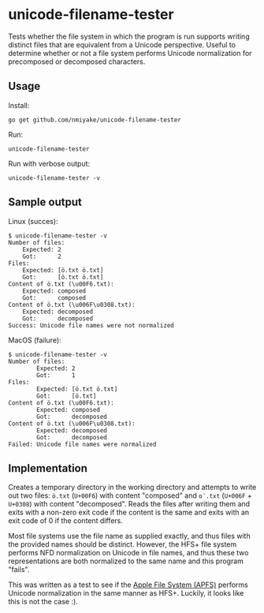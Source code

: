 unicode-filename-tester
=======================
Tests whether the file system in which the program is run supports writing distinct files that are equivalent from a
Unicode perspective. Useful to determine whether or not a file system performs Unicode normalization for precomposed or
decomposed characters.

Usage
-----
Install:

```
go get github.com/nmiyake/unicode-filename-tester
```

Run:

```
unicode-filename-tester
```

Run with verbose output:

```
unicode-filename-tester -v
```

Sample output
-------------
Linux (succes):

```
$ unicode-filename-tester -v
Number of files:
	Expected: 2
	Got:      2
Files:
	Expected: [ö.txt ö.txt]
	Got:      [ö.txt ö.txt]
Content of ö.txt (\u00F6.txt):
	Expected: composed
	Got:      composed
Content of ö.txt (\u006F\u0308.txt):
	Expected: decomposed
	Got:      decomposed
Success: Unicode file names were not normalized
```

MacOS (failure):

```
$ unicode-filename-tester -v
Number of files:
        Expected: 2
        Got:      1
Files:
        Expected: [ö.txt ö.txt]
        Got:      [ö.txt]
Content of ö.txt (\u00F6.txt):
        Expected: composed
        Got:      decomposed
Content of ö.txt (\u006F\u0308.txt):
        Expected: decomposed
        Got:      decomposed
Failed: Unicode file names were normalized
```

Implementation
--------------
Creates a temporary directory in the working directory and attempts to write out two files: `ö.txt` (`U+00F6`) with
content "composed" and `o¨.txt` (`U+006F` + `U+0308`) with content "decomposed". Reads the files after writing them and
exits with a non-zero exit code if the content is the same and exits with an exit code of 0 if the content differs.

Most file systems use the file name as supplied exactly, and thus files with the provided names should be distinct.
However, the HFS+ file system performs NFD normalization on Unicode in file names, and thus these two representations
are both normalized to the same name and this program "fails".

This was written as a test to see if the [Apple File System (APFS)](https://en.wikipedia.org/wiki/Apple_File_System)
performs Unicode normalization in the same manner as HFS+. Luckily, it looks like this is not the case :).
